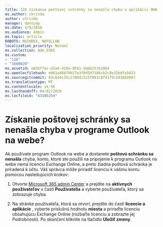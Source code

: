 ```yaml
---
title: 126 získanie poštovej schránky sa nenašla chyba v aplikácii OWA?
ms.author: chrisda
author: chrisda
manager: dansimp
ms.date: 4/9/2018
ms.audience: Admin
ms.topic: article
ROBOTS: NOINDEX, NOFOLLOW
localization_priority: Normal
ms.collection: Adm_O365
ms.custom:
- "126"
- "1600020"
ms.assetid: e85bffec-e5ad-418a-8561-dab6257e1864
ms.openlocfilehash: e061ad6b74b27e3f0d597586cb2c8e31b8fa5d23
ms.sourcegitcommit: 83c644c35c2700dc515f091c8f41f9c283b89967
ms.translationtype: MT
ms.contentlocale: sk-SK
ms.lasthandoff: 04/02/2020
ms.locfileid: "43105254"
---
```

# <a name="getting-a-mailbox-not-found-error-in-outlook-on-the-web"></a>Získanie poštovej schránky sa nenašla chyba v programe Outlook na webe?

Ak používate program Outlook na webe a dostanete **poštovú schránku sa nenašla** chyba, konto, ktoré ste použili na pripojenie k programu Outlook na webe nemá licenciu Exchange Online, a preto žiadna poštová schránka je priradená k účtu. Váš správca môže priradiť licenciu k vášmu kontu pomocou nasledujúcich krokov:

1. Otvorte [Microsoft 365 admin Center](https://portal.office.com/adminportal/home#/homepage) a prejdite na **aktívnych používateľov** v časti **Používatelia** a vyberte používateľa, ktorý sa zobrazuje chyba.

2. Na stránke používateľa, ktorá sa otvorí, prejdite do časti **licencie a aplikácie** , vyberte príslušnú hodnotu **miesta** a priraďte licenciu obsahujúcu Exchange Online (rozbaľte licenciu a zobrazte jej Podrobnosti). Po skončení kliknite na tlačidlo **Uložiť zmeny**.
